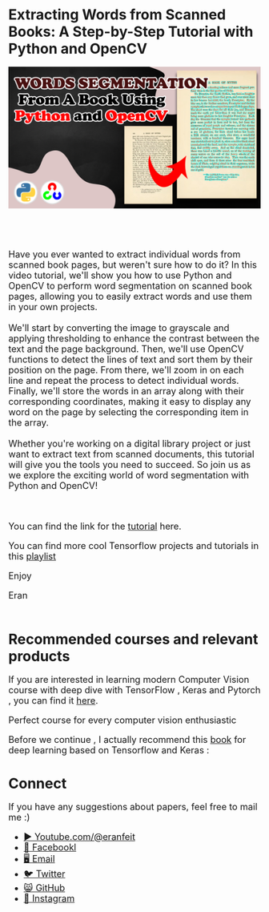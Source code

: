 # Extracting Words from Scanned Books: A Step-by-Step Tutorial with Python and OpenCV

<p align="center">
  <img width="800" src="Word Segmentation from a book.png" "image">
</p>

##
<br/><br/> 

<font size= "4" >
Have you ever wanted to extract individual words from scanned book pages, but weren't sure how to do it? In this video tutorial, we'll show you how to use Python and OpenCV to perform word segmentation on scanned book pages, allowing you to easily extract words and use them in your own projects. 
<br/><br/> 
We'll start by converting the image to grayscale and applying thresholding to enhance the contrast between the text and the page background. Then, we'll use OpenCV functions to detect the lines of text and sort them by their position on the page. From there, we'll zoom in on each line and repeat the process to detect individual words. Finally, we'll store the words in an array along with their corresponding coordinates, making it easy to display any word on the page by selecting the corresponding item in the array. 
<br/><br/> 
Whether you're working on a digital library project or just want to extract text from scanned documents, this tutorial will give you the tools you need to succeed. So join us as we explore the exciting world of word segmentation with Python and OpenCV!

<br/><br/> 
You can find the link for the [tutorial](https://youtu.be/c61w6H8pdzs) here. 

You can find more cool Tensorflow projects and tutorials in this [playlist](https://www.youtube.com/watch?v=fd1msoIpM5Q&list=PLdkryDe59y4bxVvpexwR6PMTHH6_vFXjA)

Enjoy

Eran
<br/><br/> 

</font>

# Recommended courses and relevant products 
<font size= "4" >

If you are interested in learning modern Computer Vision course with deep dive with TensorFlow , Keras and Pytorch , you can find it [here](http://bit.ly/3HeDy1V).

Perfect course for every computer vision enthusiastic

Before we continue , I actually recommend this [book](https://amzn.to/3STWZ2N) for deep learning based on Tensorflow and Keras : 



</font>

# Connect

<font size= "4" >
If you have any suggestions about papers, feel free to mail me :)

- [▶️ Youtube.com/@eranfeit](youtube.com/@eranfeit?sub_confirmation=1)
- [🐙 Facebookl](https://www.facebook.com/groups/3080601358933585)
- [🖥️ Email](mailto:feitgemel@gmail.com)
- [🐦 Twitter](https://twitter.com/eran_feit )
- [😸 GitHub](https://github.com/feitgemel)
- [📸 Instagram](https://www.instagram.com/eran_feit/)
</font>


